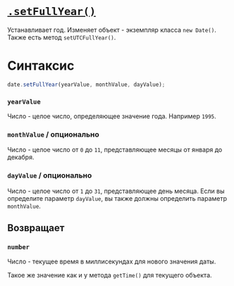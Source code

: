 # [`.setFullYear()`](../index.md)

Устанавливает год. Изменяет объект - экземпляр класса `new Date()`. Также есть метод `setUTCFullYear()`.

# Cинтаксис

```js
date.setFullYear(yearValue, monthValue, dayValue);
```

### `yearValue`

Число - целое число, определяющее значение года. Например `1995`.

### `monthValue` / опционально

Число - целое число от `0` до `11`, представляющее месяцы от января до декабря.

### `dayValue` / опционально

Число - целое число от `1` до `31`, представляющее день месяца.
Если вы определите параметр `dayValue`, вы также должны определить параметр `monthValue`.

## Возвращает

### `number`

Число - текущее время в миллисекундах для нового значения даты.

Такое же значение как и у метода `getTime()` для текущего объекта.
